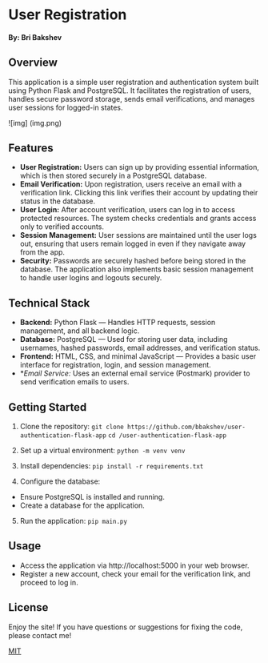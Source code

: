 # User Registration

#### By: Bri Bakshev


## Overview
This application is a simple user registration and authentication system built using Python Flask and PostgreSQL. It facilitates the registration of users, handles secure password storage, sends email verifications, and manages user sessions for logged-in states.

![img] (img.png)

## Features
- **User Registration:** Users can sign up by providing essential information, which is then stored securely in a PostgreSQL database.
- **Email Verification:** Upon registration, users receive an email with a verification link. Clicking this link verifies their account by updating their status in the database.
- **User Login:** After account verification, users can log in to access protected resources. The system checks credentials and grants access only to verified accounts.
- **Session Management:** User sessions are maintained until the user logs out, ensuring that users remain logged in even if they navigate away from the app.
- **Security:** Passwords are securely hashed before being stored in the database. The application also implements basic session management to handle user logins and logouts securely.

## Technical Stack
- **Backend:** Python Flask — Handles HTTP requests, session management, and all backend logic.
- **Database:** PostgreSQL — Used for storing user data, including usernames, hashed passwords, email addresses, and verification status.
- **Frontend:** HTML, CSS, and minimal JavaScript — Provides a basic user interface for registration, login, and session management.
- **Email Service:* Uses an external email service (Postmark) provider to send verification emails to users.

## Getting Started
1. Clone the repository:
`git clone https://github.com/bbakshev/user-authentication-flask-app`
`cd /user-authentication-flask-app`

2. Set up a virtual environment:
`python -m venv venv`

3. Install dependencies:
`pip install -r requirements.txt`

4. Configure the database:
- Ensure PostgreSQL is installed and running.
- Create a database for the application.

5. Run the application:
`pip main.py`

## Usage
- Access the application via http://localhost:5000 in your web browser.
- Register a new account, check your email for the verification link, and proceed to log in.

## License
Enjoy the site! If you have questions or suggestions for fixing the code, please contact me!

[MIT](https://github.com/git/git-scm.com/blob/main/MIT-LICENSE.txt)